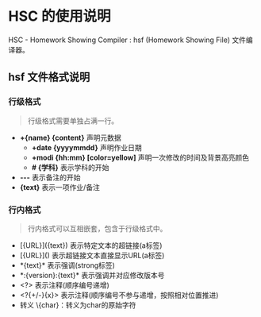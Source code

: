 # HSC 的使用说明

HSC - Homework Showing Compiler : hsf (Homework Showing File) 文件编译器。

## hsf 文件格式说明

### 行级格式

> 行级格式需要单独占满一行。

- **+{name} {content}**
  声明元数据
  - **+date {yyyymmdd}**
    声明作业日期
  - **+modi {hh:mm} \[color=yellow]**
    声明一次修改的时间及背景高亮颜色
  - **\# {学科}**
    表示学科的开始
- **\---**
  表示备注的开始
- **{text}**
  表示一项作业/备注

### 行内格式

> 行内格式可以互相嵌套，包含于行级格式中。

- \[{URL}]\({text})
  表示特定文本的超链接(a标签)
- \[{URL}]\()
  表示超链接文本直接显示URL(a标签)
- \*{text}*
  表示强调(strong标签)
- \*:{version}:{text}*
  表示强调并对应修改版本号
- \<?>
  表示注释(顺序编号递增)
- \<?{+/-}{x}>
  表示注释(顺序编号不参与递增，按照相对位置推进)
- 转义
  \\{char}：转义为char的原始字符